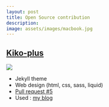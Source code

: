 ```yaml
---
layout: post
title: Open Source contribution
description: 
image: assets/images/macbook.jpg
---
```


## [Kiko-plus](https://github.com/AWEEKJ/Kiko-plus)
![](https://github.com/AWEEKJ/Kiko-plus/raw/master/images/image.png)

* Jekyll theme
* Web design (html, css, sass, liquid)
* [Pull request #5](https://github.com/AWEEKJ/Kiko-plus/pull/5)
* Used : [my blog](https://ejonghyuck.github.io/blog/)
